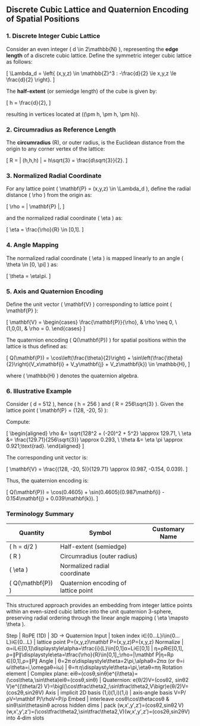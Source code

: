 ## Discrete Cubic Lattice and Quaternion Encoding of Spatial Positions

### 1. Discrete Integer Cubic Lattice

Consider an even integer \( d \in 2\mathbb{N} \), representing the **edge length** of a discrete cubic lattice. Define the symmetric integer cubic lattice as follows:

\[
\Lambda_d = \left\{ (x,y,z) \in \mathbb{Z}^3 : -\frac{d}{2} \le x,y,z \le \frac{d}{2} \right\}.
\]

The **half-extent** (or semiedge length) of the cube is given by:

\[
h = \frac{d}{2},
\]

resulting in vertices located at \((\pm h, \pm h, \pm h)\).

### 2. Circumradius as Reference Length

The **circumradius** \(R\), or outer radius, is the Euclidean distance from the origin to any corner vertex of the lattice:

\[
R = \| (h,h,h) \| = h\sqrt{3} = \frac{d\sqrt{3}}{2}.
\]

### 3. Normalized Radial Coordinate

For any lattice point \( \mathbf{P} = (x,y,z) \in \Lambda_d \), define the radial distance \( \rho \) from the origin as:

\[
\rho = \| \mathbf{P} \|,
\]

and the normalized radial coordinate \( \eta \) as:

\[
\eta = \frac{\rho}{R} \in [0,1].
\]

### 4. Angle Mapping

The normalized radial coordinate \( \eta \) is mapped linearly to an angle \( \theta \in [0, \pi] \) as:

\[
\theta = \eta\pi.
\]

### 5. Axis and Quaternion Encoding

Define the unit vector \( \mathbf{V} \) corresponding to lattice point \( \mathbf{P} \):

\[
\mathbf{V} = \begin{cases}
\frac{\mathbf{P}}{\rho}, & \rho \neq 0, \\
(1,0,0), & \rho = 0.
\end{cases}
\]

The quaternion encoding \( Q(\mathbf{P}) \) for spatial positions within the lattice is thus defined as:

\[
Q(\mathbf{P}) = \cos\left(\frac{\theta}{2}\right) + \sin\left(\frac{\theta}{2}\right)(V_x\mathbf{i} + V_y\mathbf{j} + V_z\mathbf{k}) \in \mathbb{H},
\]

where \( \mathbb{H} \) denotes the quaternion algebra.

### 6. Illustrative Example

Consider \( d = 512 \), hence \( h = 256 \) and \( R = 256\sqrt{3} \). Given the lattice point \( \mathbf{P} = (128, -20, 5) \):

Compute:

\[
\begin{aligned}
\rho &= \sqrt{128^2 + (-20)^2 + 5^2} \approx 129.71, \\
\eta &= \frac{129.71}{256\sqrt{3}} \approx 0.293, \\
\theta &= \eta \pi \approx 0.921\;\text{rad}.
\end{aligned}
\]

The corresponding unit vector is:

\[
\mathbf{V} = \frac{(128, -20, 5)}{129.71} \approx (0.987, -0.154, 0.039).
\]

Thus, the quaternion encoding is:

\[
Q(\mathbf{P}) = \cos(0.4605) + \sin(0.4605)(0.987\mathbf{i} - 0.154\mathbf{j} + 0.039\mathbf{k}).
\]

### Terminology Summary

| Quantity | Symbol | Customary Name |
|----------|--------|----------------|
| \( h = d/2 \) | Half-extent (semiedge) |
| \( R \) | Circumradius (outer radius) |
| \( \eta \) | Normalized radial coordinate |
| \( Q(\mathbf{P}) \) | Quaternion encoding of lattice point |

This structured approach provides an embedding from integer lattice points within an even-sized cubic lattice into the unit quaternion 3-sphere, preserving radial ordering through the linear angle mapping \( \eta \mapsto \theta \).



Step | RoPE (1D) | 3D → Quaternion
Input | token index i∈{0…L}i\in\{0…L\}i∈{0…L} | lattice point P=(x,y,z)\mathbf P=(x,y,z)P=(x,y,z)
Normalize | α=iL∈[0,1]\displaystyle\alpha=\tfrac{i}{L}\in[0,1]α=Li​∈[0,1] | η=ρR∈[0,1],  ρ=∥P∥\displaystyle\eta=\tfrac{\rho}{R}\in[0,1],\;\rho=\|\mathbf P\|η=Rρ​∈[0,1],ρ=∥P∥
Angle | θ=2π α\displaystyle\theta=2\pi\,\alphaθ=2πα (or θ=i ω\theta=i\,\omegaθ=iω) | θ=π η\displaystyle\theta=\pi\,\etaθ=πη
Rotation element | Complex plane: eiθ=(cos⁡θ,sin⁡θ)e^{i\theta}=(\cos\theta,\sin\theta)eiθ=(cosθ,sinθ) | Quaternion: e(θ/2)V=(cos⁡θ2,  sin⁡θ2 V)e^{(\theta/2) V}=\bigl(\cos\tfrac\theta2,\;\sin\tfrac\theta2\,V\bigr)e(θ/2)V=(cos2θ​,sin2θ​V)
Axis | implicit 2D basis (1,i)(1,i)(1,i) | axis‑angle basis V=P/ρV=\mathbf P/\rhoV=P/ρ
Embed | interleave cos⁡θ\cos\thetacosθ & sin⁡θ\sin\thetasinθ across hidden dims | pack (w,x′,y′,z′)=(cos⁡θ2,sin⁡θ2 V)(w,x',y',z')=(\cos\tfrac\theta2,\sin\tfrac\theta2\,V)(w,x′,y′,z′)=(cos2θ​,sin2θ​V) into 4‑dim slots